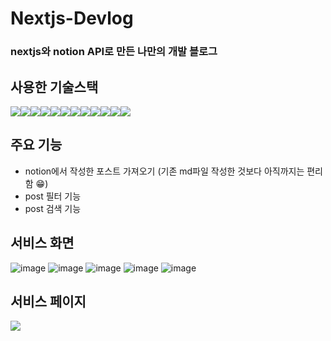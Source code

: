 # Nextjs-Devlog

### nextjs와 notion API로 만든 나만의 개발 블로그

## 사용한 기술스택

<div style="display:flex">
<img src="https://img.shields.io/badge/javascript-F7DF1E?style=flat-squre&logo=JavaScript&logoColor=black">
<img src="https://img.shields.io/badge/react-61DAFB?style=flat-squre&logo=React&logoColor=black">
<img src="https://img.shields.io/badge/nextjs-fff?style=flat-squre&logo=Next.js&logoColor=black">
<img src="https://img.shields.io/badge/redux-764ABC?style=flat-squre&logo=Redux&logoColor=black">
<img src="https://img.shields.io/badge/html-E34F26?style=flat-squre&logo=HTML5&logoColor=black">
<img src="https://img.shields.io/badge/css-1572B6?style=flat-squre&logo=CSS3&logoColor=black">
<img src="https://img.shields.io/badge/nodejs-339933?style=flat-squre&logo=Node.js&logoColor=black">
<img src="https://img.shields.io/badge/express-fff?style=flat-squre&logo=Express&logoColor=black">
<img src="https://img.shields.io/badge/MySQL-4479A1?style=flat-squre&logo=MySQL&logoColor=white">
<img src="https://img.shields.io/badge/GitHub-181717?style=flat-squre&logo=Github&logoColor=white">
<img src="https://img.shields.io/badge/Notion-000?style=flat-squre&logo=Notion&logoColor=white">
<img src="https://img.shields.io/badge/Ubuntu-E95428?style=flat-squre&logo=Ubuntu&logoColor=white">
</div>


## 주요 기능

- notion에서 작성한 포스트 가져오기 (기존 md파일 작성한 것보다 아직까지는 편리함 😁)
- post 필터 기능
- post 검색 기능

## 서비스 화면

![image](https://user-images.githubusercontent.com/105469077/235910485-3c127dfa-5b51-475a-9832-a5f6952de081.png)
![image](https://user-images.githubusercontent.com/105469077/235910590-663281ef-5a0e-48c5-96e1-469cca76d40f.png)
![image](https://user-images.githubusercontent.com/105469077/235910649-56810222-f2d8-4e68-9e70-d253b8efb5a6.png)
![image](https://user-images.githubusercontent.com/105469077/235910717-6a16442d-bb24-4718-bb0e-db8eff7cc3fb.png)
![image](https://user-images.githubusercontent.com/105469077/235910893-3e32e08a-ba79-4e7d-b827-0c59972e5733.png)


## 서비스 페이지
<a href="https://hyunwoomemo.vercel.app/" target="_blank"><img src="https://img.shields.io/badge/NextjsDevlog-0A0A0A?style=for-the-badge&logo=dev.to&logoColor=white"></a>
